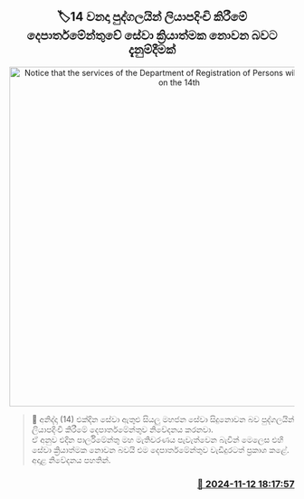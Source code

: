 <p align='center'><b><h2 align='center' title='Notice that the services of the Department of Registration of Persons will not operate on the 14th'>🏷14 වනදා පුද්ගලයින් ලියාපදිංචි කිරීමේ දෙපාර්තමේන්තුවේ සේවා ක්‍රියාත්මක නොවන බවට දැනුම්දීමක්</h2></b></p>
<p align='center'><img src='https://helakuru.sgp1.cdn.digitaloceanspaces.com/esana/images/lib/passportoffice[1].jpg' width='600' alt='Notice that the services of the Department of Registration of Persons will not operate on the 14th'></p>

>📝 අනිද්දා (14) එක්දින සේවා ඇතුළු සියලු මහජන සේවා සිදුනොවන බව පුද්ගලයින් ලියාපදිංචි කිරීමේ දෙපාර්තමේන්තුව නිවේදනය කරනවා.<br>ඒ අනුව එදින පාර්ලිමේන්තු මහ මැතිවරණය පැවැත්වෙන බැවින් මෙලෙස එහි සේවා ක්‍රියාත්මක නොවන බවයි එම දෙපාර්තමේන්තුව වැඩිදුරටත් ප්‍රකාශ කළේ.<br>අදාළ නිවේදනය පහතින්.<br>

<h3 align='right'><a href='https://www.helakuru.lk/esana/p/104973/'>📅 2024-11-12 18:17:57</a></h3>
